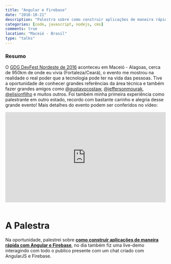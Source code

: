 ```yaml
---
title: "Angular e Firebase"
date: "2016-10-21"
description: "Palestra sobre como construir aplicações de maneira rápida com AngularJS e Firebase, no dia também fiz uma live-demo interagindo com o publico presente para demostração de aplicativos utilizados com as tecnologias explicadas."
categories: [code, javascript, nodejs, cms]
comments: true
location: "Maceió - Brasil"
type: "talks"
---
```


### Resumo

O [GDG DevFest Nordeste de 2016](https://www.meetup.com/GDG-Maceio/events/232924846/) aconteceu em Maceió - Alagoas, cerca de 950km de onde eu vivia (Fortaleza/Ceará), o evento me mostrou na realidade o real poder que a tecnologia pode ter na vida das pessoas. Tive a oportunidade de conhecer grandes referências da área técnica e também fazer grandes amigos como [@gustavocostaw](https://twitter.com/GustavoCostaW), [@jeffersonmourak](https://twitter.com/jeffersonmourak), [@elisionfilho](https://twitter.com/elisionfilho) e muitos outros. Foi também minha primeira experiência como palestrante em outro estado, recordo com bastante carinho e alegria desse grande evento! Mais detalhes do evento podem ser conferidos no vídeo:

<div style="left: 0; width: 100%; height: 0; position: relative; padding-bottom: 56.25%;"><iframe src="https://www.youtube.com/embed/9ALTl6dQrCc?rel=0" style="border: 0; top: 0; left: 0; width: 100%; height: 100%; position: absolute;" allowfullscreen scrolling="no" allow="encrypted-media; accelerometer; gyroscope; picture-in-picture"></iframe></div>

<br />

# A Palestra

Na oportunidade, palestrei sobre [**como construir aplicações de maneira rápida com Angular e Firebase**](https://felipesousa.github.io/talks/devfestne2016/#/), no dia também fiz uma live-demo interagindo com todo o publico presente com um chat criado com AngularJS e Firebase.
